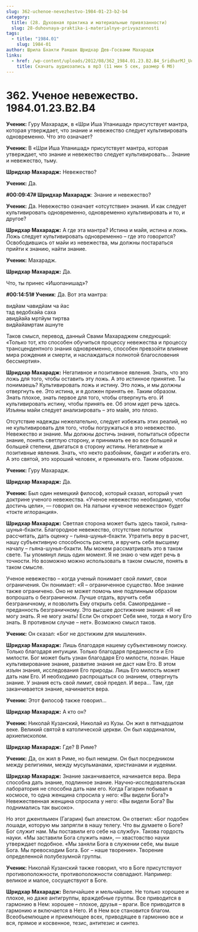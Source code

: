 ```yaml
---
slug: 362-uchenoe-nevezhestvo-1984-01-23-b2-b4
category:
  title: (28. Духовная практика и материальные привязанности)
  slug: 28-duhovnaya-praktika-i-materialnye-privyazannosti
tags:
  - title: "1984.01"
    slug: 1984-01
author: Шрила Бхакти Ракшак Шридхар Дев-Госвами Махарадж
links:
  - href: /wp-content/uploads/2012/08/362_1984.01.23.B2.B4_SridharMJ_Uchenoe_nevejestvo.mp3
    title: Скачать аудиозапись в mp3 (11 мин 5 сек, размер 6 Мб)
---
```


# 362. Ученое невежество. 1984.01.23.B2.B4

**Ученик:** Гуру Махарадж, в «Шри Иша Упанишад» присутствует мантра, которая утверждает, что знание и невежество следует культивировать одновременно. Что это означает?

**Ученик:** В «Шри Иша Упанишад» присутствует мантра, которая утверждает, что знание и невежество следует культивировать… Знание и невежество, тьму.

**Шридхар Махарадж:** Невежество?

**Ученик:** Да.

**#00:09:47# Шридхар Махарадж**: Знание и невежество?

**Ученик:** Да. Невежество означает «отсутствие» знания. И как следует культивировать одновременно, одновременно культивировать и то, и другое?

**Шридхар Махарадж:** А где эта мантра? Истина и майя, истина и ложь. Ложь следует культивировать одновременно – где это говорится? Освободившись от майи из невежества, мы должны постараться прийти к знанию, найти знание.

**Ученик:** Махарадж.

**Шридхар Махарадж:** Да.

Что, ты принес «Ишопанишад»?

**#00:14:51# Ученик**: Да. Вот эта мантра:

видйaм чaвидйaм чa йaс\
тaд ведобхaйa сaхa\
aвидйaйa мртйум тиртвa\
видйaйaмртaм aшнуте

Таков смысл, перевод, данный Свами Махараджем следующий: «Только тот, кто способен обучиться процессу невежества и процессу трансцендентного знания одновременно, способен превзойти влияние мира рождения и смерти, и наслаждаться полнотой благословения бессмертия».

**Шридхар Махарадж:** Негативное и позитивное явления. Знать, что это ложь для того, чтобы оставить эту ложь. А это истинное принятие. Ты понимаешь? Культивировать ложь и истину. Это ложь, и мы должны отвергнуть ее. Это истина, и я должен принять ее. Таким образом. Знать плохое, знать первое для того, чтобы отвергнуть его. И культивировать истину, чтобы принять ее. Об этом идет речь здесь. Изъяны майи следует анализировать – это майя, это плохо.

Отсутствие надежды нежелательно, следует избежать этих реалий, но не культивировать для того, чтобы погружаться в это невежество. Невежество и знание. Мы должны достичь знания, попытаться обрести знание, понять светлую сторону, и принимать ее во все большей и большей степени, двигаться в сторону истины. Негативные и позитивные явления. Знать, что некто разбойник, бандит и избегать его. А это святой, это хороший человек, и принимать его. Таким образом.

**Ученик:** Гуру Махарадж.

**Шридхар Махарадж:** Да.

**Ученик:** Был один немецкий философ, который сказал, который учил доктрине ученого невежества. «Ученое невежество необходимо, чтобы достичь цели», — говорил он. На латыни «ученое невежество» будет «токте иглоранция».

**Шридхар Махарадж:** Светлая сторона может быть здесь такой, гьяна-шунья-бхакти. Благородное невежество, отсутствие попыток рассчитать, дать оценку – гьяна-шунья-бхакти. Утратить веру в расчет, нашу субъективную способность расчета, и вручить себя высшему началу – гьяна-шунья-бхакти. Мы можем рассматривать это в таком свете. Ты упомянул лишь один момент. Я не знаю о чем идет речь в точности. Но возможно можно использовать в таком смысле, понять в таком смысле.

Ученое невежество – когда ученый понимает свой лимит, свои ограничения. Он понимает: «Я – ограниченное существо. Мое знание также ограничено. Оно не может помочь мне подлинным образом вопрошать о безграничном. Лучше отдать, вручить себя безграничному, и позволить Ему открыть себя. Самопредание – преданность безграничному. Это высшее достижение знания: «Я не могу знать. Я не могу знать! Если Он откроет Себя мне, тогда я могу Его знать. В противном случае – нет». Возможно смысл таков.

**Ученик:** Он сказал: «Бог не достижим для мышления».

**Шридхар Махарадж:** Лишь благодаря нашему субъективному поиску. Только благодаря интуиции. Только благодаря преданности и Его милости. Бог может быть узнан благодаря Его милости, познан. Наше культивирование знание, развитие знания не даст нам Его. В этом изъян знания, исследования Его природы. Лишь Его милость может дать нам Его. И необходимо распрощаться со знанием, отвергнуть знание. У знания есть свой лимит, свой предел. И вера… Там, где заканчивается знание, начинается вера.

**Ученик:** Этот философ также говорил…

**Шридхар Махарадж:** А кто он?

**Ученик:** Николай Кузанский, Николай из Кузы. Он жил в пятнадцатом веке. Великий святой в католической церкви. Он был кардиналом, архиепископом.

**Шридхар Махарадж:** Где? В Риме?

**Ученик:** Да, он жил в Риме, но был немцем. Он был посредником между религиями, между мусульманами, христианами и иудеями.

**Шридхар Махарадж:** Знание заканчивается, начинается вера. Вера способна дать знание, подлинное знание. Научно-исследовательская лаборатория не способна дать нам его. Когда Гагарин побывал в космосе, то одна женщина спросила у него: «Вы видели Бога?» Невежественная женщина спросила у него: «Вы видели Бога? Вы поднимались так высоко».

Но этот джентльмен (Гагарин) был атеистом. Он ответил: «Бог подобен лошади, которую мы запрягли в нашу телегу. Что вы думаете о Боге? Бог служит нам. Мы поставили его себе на службу». Такова гордость науки. «Мы заставили Бога служить нам», — хвастовство науки утверждает подобное. «Мы заняли Бога в служении себе, мы выше Бога. Мы превосходим Бога. Бог – наше творение». Творение определенной полубезумной группы.

**Ученик:** Николай Кузанский также говорил, что в Боге присутствуют противоположности, противоположности совпадают. Например: великое и малое, сосуществуют в Боге.

**Шридхар Махарадж:** Величайшее и мельчайшее. Не только хорошее и плохое, но даже антигруппы, враждебные группы. Все приводится в гармонию в Нем: хорошее – плохое, друзья – враги. Все приводится в гармонию и включается в Него. И в Нем все становится благом. Всеобъемлющее и приемлющее всех, приводящее в гармонию все и вся, прямое и косвенное, тезис, антитезис и синтез.

